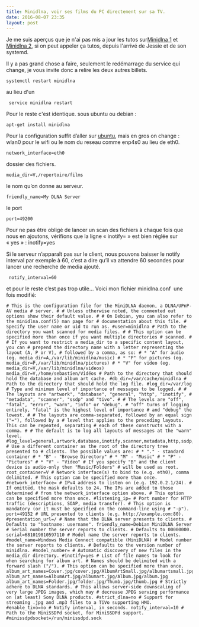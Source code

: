 ```yaml
---
title: Minidlna, voir ses films du PC directement sur sa TV.
date: 2016-08-07 23:35
layout: post
---
```


Je me suis aperçus que je n'ai pas mis a jour les tutos sur[Minidlna
1](http://passiongnulinux.tuxfamily.org/2016/06/03/20160603minidlna-un-autre-serveur-multimedia/)
et [Minidlna
2](http://passiongnulinux.tuxfamily.org/2016/06/03/20160603minidlna-le-serveur-multimedia/),
si on peut appeler ça tutos, depuis l'arrivé de Jessie et de son
systemd.  
<!--more-->  
Il y a pas grand chose a faire, seulement le redémarrage du service qui
change, je vous invite donc a relire les deux autres billets.

    systemctl restart minidlna

au lieu d'un

     service minidlna restart

Pour le reste c'est identique. sous ubuntu ou debian :

    apt-get install minidlna

Pour la configuration suffit d’aller sur
[ubuntu](http://doc.ubuntu-fr.org/minidlna), mais en gros on change :
wlan0 pour le wifi ou le nom du reseau comme enp4s0 au lieu de eth0.

    network_interface=eth0

dossier des fichiers.

    media_dir=V,/repertoire/films

le nom qu’on donne au serveur.

    friendly_name=My DLNA Server

le port

    port=49200

<div>

Pour ne pas être obligé de lancer un scan des fichiers à chaque fois que
nous en ajoutons, vérifions que la ligne « inotify= » est bien réglée
sur « yes » :
     inotify=yes

</div>

Si le serveur n’apparaît pas sur le client, nous pouvons baisser le
notify interval par exemple à 60, c’est a dire qu’il va attendre 60
secondes pour lancer une recherche de media ajouté.

     notify_interval=60

et pour le reste c’est pas trop utile… Voici mon fichier minidlna.conf 
une fois modifié:

    # This is the configuration file for the MiniDLNA daemon, a DLNA/UPnP-AV media # server. # # Unless otherwise noted, the commented out options show their default value. # # On Debian, you can also refer to the minidlna.conf(5) man page for # documentation about this file. # Specify the user name or uid to run as. #user=minidlna # Path to the directory you want scanned for media files. # # This option can be specified more than once if you want multiple directories # scanned. # # If you want to restrict a media_dir to a specific content layout, you can # prepend the directory name with a letter representing the layout (A, P or V), # followed by a comma, as so: # * "A" for audio (eg. media_dir=A,/var/lib/minidlna/music) # * "P" for pictures (eg. media_dir=P,/var/lib/minidlna/pictures) # * "V" for video (eg. media_dir=V,/var/lib/minidlna/videos) media_dir=V,/home/sebastien/Vidéos # Path to the directory that should hold the database and album art cache. #db_dir=/var/cache/minidlna # Path to the directory that should hold the log file. #log_dir=/var/log # Type and minimum level of importance of messages to be logged. # # The layouts are "artwork", "database", "general", "http", "inotify", # "metadata", "scanner", "ssdp" and "tivo". # # The levels are "off", "fatal", "error", "warn", "info" or "debug". # "off" turns of logging entirely, "fatal" is the highest level of importance # and "debug" the lowest. # # The layouts are comma-separated, followed by an equal sign ("="), followed by a # level that applies to the preceding layouts. This can be repeated, separating # each of these constructs with a comma. # # The default is to log all layouts of messages at the "warn" level. #log_level=general,artwork,database,inotify,scanner,metadata,http,ssdp,tivo=warn # Use a different container as the root of the directory tree presented to # clients. The possible values are: # * "." - standard container # * "B" - "Browse Directory" # * "M" - "Music" # * "P" - "Pictures" # * "V" - "Video" # If you specify "B" and the client device is audio-only then "Music/Folders" # will be used as root. root_container=V # Network interface(s) to bind to (e.g. eth0), comma delimited. # This option can be specified more than once. #network_interface= # IPv4 address to listen on (e.g. 192.0.2.1/24). # If omitted, the mask defaults to 24. The IPs are added to those determined # from the network_interface option above. # This option can be specified more than once. #listening_ip= # Port number for HTTP traffic (descriptions, SOAP, media transfer). # This option is mandatory (or it must be specified on the command-line using # "-p"). port=49152 # URL presented to clients (e.g. http://example.com:80). #presentation_url=/ # Name that the DLNA server presents to clients. # Defaults to "hostname: username". friendly_name=Debian MiniDLNA Server # Serial number the server reports to clients. # Defaults to 00000000. serial=681019810597110 # Model name the server reports to clients. #model_name=Windows Media Connect compatible (MiniDLNA) # Model number the server reports to clients. # Defaults to the version number of minidlna. #model_number= # Automatic discovery of new files in the media_dir directory. #inotify=yes # List of file names to look for when searching for album art. # Names should be delimited with a forward slash ("/"). # This option can be specified more than once. album_art_names=Cover.jpg/cover.jpg/AlbumArtSmall.jpg/albumartsmall.jpg album_art_names=AlbumArt.jpg/albumart.jpg/Album.jpg/album.jpg album_art_names=Folder.jpg/folder.jpg/Thumb.jpg/thumb.jpg # Strictly adhere to DLNA standards. # This allows server-side downscaling of very large JPEG images, which may # decrease JPEG serving performance on (at least) Sony DLNA products. #strict_dlna=no # Support for streaming .jpg and .mp3 files to a TiVo supporting HMO. #enable_tivo=no # Notify interval, in seconds. notify_interval=10 # Path to the MiniSSDPd socket, for MiniSSDPd support. #minissdpdsocket=/run/minissdpd.sock
